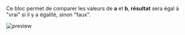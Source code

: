 Ce bloc permet de comparer les valeurs de **a** et **b**, **résultat** sera égal à "vrai" si il y a égalité, sinon "faux".

![preview](/images/expressions/equal-fr.png)